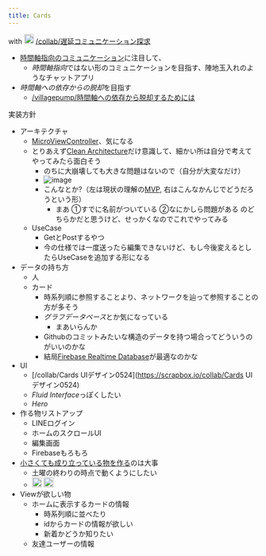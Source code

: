 ```yaml
---
title: Cards
---
```


with <img src='https://scrapbox.io/api/pages/blu3mo-public/axokxi/icon' alt='axokxi.icon' height="19.5"/>
[/collab/遅延コミュニケーション探求](https://scrapbox.io/collab/遅延コミュニケーション探求)

* [時間軸指向のコミュニケーション](%E6%99%82%E9%96%93%E8%BB%B8%E6%8C%87%E5%90%91%E3%81%AE%E3%82%B3%E3%83%9F%E3%83%A5%E3%83%8B%E3%82%B1%E3%83%BC%E3%82%B7%E3%83%A7%E3%83%B3.md)に注目して、
  * *時間軸指向*ではない形のコミュニケーションを目指す、陣地玉入れのようなチャットアプリ
* *時間軸への依存からの脱却*を目指す
  * [/villagepump/時間軸への依存から脱却するためには](https://scrapbox.io/villagepump/時間軸への依存から脱却するためには)

実装方針

* アーキテクチャ
  * [MicroViewController](MicroViewController.md)、気になる
  * とりあえず[Clean Architecture](Clean%20Architecture.md)だけ意識して、細かい所は自分で考えてやってみたら面白そう
    * のちに大崩壊しても大きな問題はないので（自分が大変なだけ）
    * ![image](https://gyazo.com/4f40c15befb2b2f3ed8c16a73b1ffcbe/thumb/1000)
    * こんなとか?（左は現状の理解の[MVP](MVP.md), 右はこんなかんじでどうだろうという形）
      * まあ ①すでに名前がついている ②なにかしら問題がある のどちらかだと思うけど、せっかくなのでこれでやってみる
  * UseCase
    * GetとPostするやつ
    * 今の仕様では一度送ったら編集できないけど、もし今後変えるとしたらUseCaseを追加する形になる
* データの持ち方
  * 人
  * カード
    * 時系列順に参照することより、ネットワークを辿って参照することの方が多そう
    * *グラフデータベース*とか気になっている
      * まあいらんか
    * Githubのコミットみたいな構造のデータを持つ場合ってどういうのがいいのかな
    * 結局[Firebase Realtime Database](Firebase%20Realtime%20Database.md)が最適なのかな
* UI
  * \[/collab/Cards UIデザイン0524\](https://scrapbox.io/collab/Cards UIデザイン0524)
  * *Fluid Interface*っぽくしたい
  * *Hero*
* 作る物リストアップ
  * LINEログイン
  * ホームのスクロールUI
  * 編集画面
  * Firebaseもろもろ
* [小さくても成り立っている物を作る](%E5%B0%8F%E3%81%95%E3%81%8F%E3%81%A6%E3%82%82%E6%88%90%E3%82%8A%E7%AB%8B%E3%81%A3%E3%81%A6%E3%81%84%E3%82%8B%E7%89%A9%E3%82%92%E4%BD%9C%E3%82%8B.md)のは大事
  * 土曜の終わりの時点で動くようにしたい
  * <img src='https://scrapbox.io/api/pages/blu3mo-public/axokxi/icon' alt='axokxi.icon' height="19.5"/> <img src='https://scrapbox.io/api/pages/icons/ありがと/icon' alt='/icons/ありがと.icon' height="19.5"/>
* Viewが欲しい物
  * ホームに表示するカードの情報
    * 時系列順に並べたり
    * idからカードの情報が欲しい
    * 新着かどうか知りたい
  * 友達ユーザーの情報

